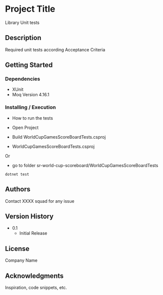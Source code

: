 ﻿# Project Title

Library Unit tests

## Description

Required unit tests according Acceptance Criteria

## Getting Started

### Dependencies

* XUnit 
* Moq   Version 4.16.1

### Installing / Execution

* How to run the tests

* Open Project
* Build WorldCupGamesScoreBoardTests.csproj
* WorldCupGamesScoreBoardTests.csproj

Or

* go to folder sr-world-cup-scoreboard/WorldCupGamesScoreBoardTests 
```
dotnet test 
```

## Authors

Contact XXXX squad for any issue

## Version History

* 0.1
    * Initial Release

## License

Company Name

## Acknowledgments

Inspiration, code snippets, etc.